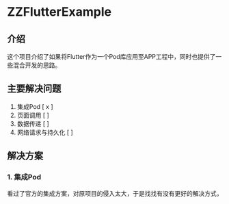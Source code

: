 # ZZFlutterExample

## 介绍

这个项目介绍了如果将Flutter作为一个Pod库应用至APP工程中，同时也提供了一些混合开发的思路。

## 主要解决问题

1. 集成Pod [ x ]
2. 页面调用 [ ]
3. 数据传递 [ ]
4. 网络请求与持久化 [ ]

## 解决方案

### 1. 集成Pod

看过了官方的集成方案，对原项目的侵入太大，于是找找有没有更好的解决方式，
